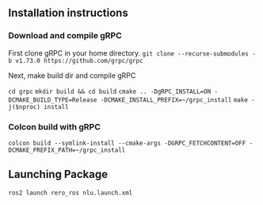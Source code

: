 ## Installation instructions


### Download and compile gRPC
First clone gRPC in your home directory.
```git clone --recurse-submodules -b v1.73.0 https://github.com/grpc/grpc```

Next, make build dir and compile gRPC

```cd grpc```
```mkdir build && cd build```
```cmake .. -DgRPC_INSTALL=ON -DCMAKE_BUILD_TYPE=Release -DCMAKE_INSTALL_PREFIX=~/grpc_install```
```make -j($nproc) install```



### Colcon build with gRPC

```colcon build --symlink-install --cmake-args -DGRPC_FETCHCONTENT=OFF -DCMAKE_PREFIX_PATH=~/grpc_install```

## Launching Package

```ros2 launch rero_ros nlu.launch.xml```